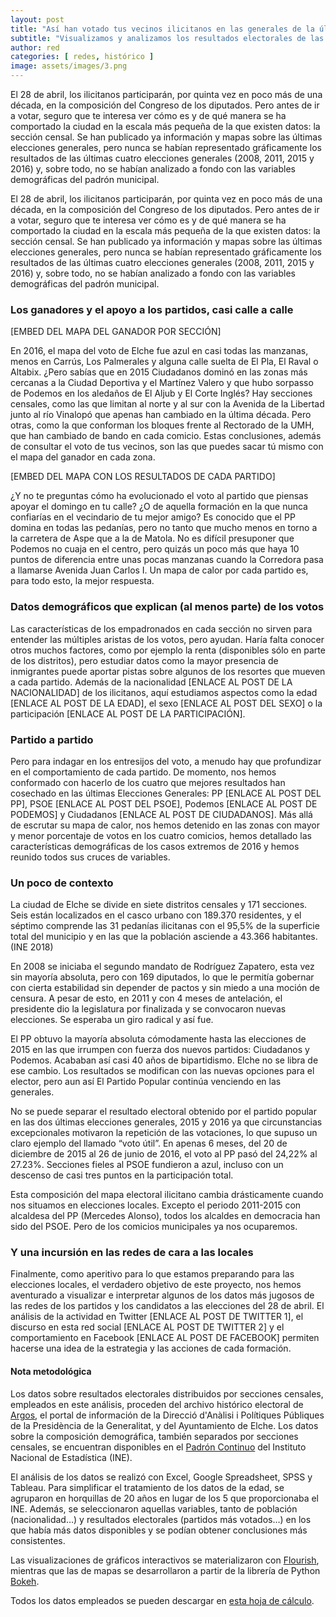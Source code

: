 ```yaml
---
layout: post
title: "Así han votado tus vecinos ilicitanos en las generales de la última década"
subtitle: "Visualizamos y analizamos los resultados electorales de las 171 secciones censales de Elche en las cuatro últimas elecciones al Congreso de los diputados"
author: red 
categories: [ redes, histórico ]
image: assets/images/3.png
---
```

El 28 de abril, los ilicitanos participarán, por quinta vez en poco más de una década, en la composición del Congreso de los diputados. Pero antes de ir a votar, seguro que te interesa ver cómo es y de qué manera se ha comportado la ciudad en la escala más pequeña de la que existen datos: la sección censal. Se han publicado ya información y mapas sobre las últimas elecciones generales, pero nunca se habían representado gráficamente los resultados de las últimas cuatro elecciones generales (2008, 2011, 2015 y 2016) y, sobre todo, no se habían analizado a fondo con las variables demográficas del padrón municipal.

El 28 de abril, los ilicitanos participarán, por quinta vez en poco más de una década, en la composición del Congreso de los diputados. Pero antes de ir a votar, seguro que te interesa ver cómo es y de qué manera se ha comportado la ciudad en la escala más pequeña de la que existen datos: la sección censal. Se han publicado ya información y mapas sobre las últimas elecciones generales, pero nunca se habían representado gráficamente los resultados de las últimas cuatro elecciones generales (2008, 2011, 2015 y 2016) y, sobre todo, no se habían analizado a fondo con las variables demográficas del padrón municipal.

### Los ganadores y el apoyo a los partidos, casi calle a calle 

[EMBED DEL MAPA DEL GANADOR POR SECCIÓN]

En 2016, el mapa del voto de Elche fue azul en casi todas las manzanas, menos en Carrús, Los Palmerales y alguna calle suelta de El Pla, El Raval o Altabix. ¿Pero sabías que en 2015 Ciudadanos dominó en las zonas más cercanas a la Ciudad Deportiva y el Martínez Valero y que hubo sorpasso de Podemos en los aledaños de El Aljub y El Corte Inglés? Hay secciones censales, como las que limitan al norte y al sur con la Avenida de la Libertad junto al río Vinalopó que apenas han cambiado en la última década. Pero otras, como la que conforman los bloques frente al Rectorado de la UMH, que han cambiado de bando en cada comicio. Estas conclusiones, además de consultar el voto de tus vecinos, son las que puedes sacar tú mismo con el mapa del ganador en cada zona.

[EMBED DEL MAPA CON LOS RESULTADOS DE CADA PARTIDO]

¿Y no te preguntas cómo ha evolucionado el voto al partido que piensas apoyar el domingo en tu calle? ¿O de aquella formación en la que nunca confiarías en el vecindario de tu mejor amigo? Es conocido que el PP domina en todas las pedanías, pero no tanto que mucho menos en torno a la carretera de Aspe que a la de Matola. No es difícil presuponer que Podemos no cuaja en el centro, pero quizás un poco más que haya 10 puntos de diferencia entre unas pocas manzanas cuando la Corredora pasa a llamarse Avenida Juan Carlos I. Un mapa de calor por cada partido es, para todo esto, la mejor respuesta.

### Datos demográficos que explican (al menos parte) de los votos 

<div class="flourish-embed" data-src="story/37064"></div><script src="https://public.flourish.studio/resources/embed.js"></script>

Las características de los empadronados en cada sección no sirven para entender las múltiples aristas de los votos, pero ayudan. Haría falta conocer otros muchos factores, como por ejemplo la renta (disponibles sólo en parte de los distritos), pero estudiar datos como la mayor presencia de inmigrantes puede aportar pistas sobre algunos de los resortes que mueven a cada partido. Además de la nacionalidad [ENLACE AL POST DE LA NACIONALIDAD] de los ilicitanos, aquí estudiamos aspectos como la edad [ENLACE AL POST DE LA EDAD], el sexo [ENLACE AL POST DEL SEXO] o la participación [ENLACE AL POST DE LA PARTICIPACIÓN]. 

### Partido a partido

<div class="flourish-embed" data-src="story/37065"></div><script src="https://public.flourish.studio/resources/embed.js"></script>

Pero para indagar en los entresijos del voto, a menudo hay que profundizar en el comportamiento de cada partido. De momento, nos hemos conformado con hacerlo de los cuatro que mejores resultados han cosechado en las últimas Elecciones Generales: PP [ENLACE AL POST DEL PP], PSOE [ENLACE AL POST DEL PSOE], Podemos [ENLACE AL POST DE PODEMOS] y Ciudadanos [ENLACE AL POST DE CIUDADANOS]. Más allá de escrutar su mapa de calor, nos hemos detenido en las zonas con mayor y menor porcentaje de votos en los cuatro comicios, hemos detallado las características demográficas de los casos extremos de 2016 y hemos reunido todos sus cruces de variables.

### Un poco de contexto

<div class="flourish-embed" data-src="visualisation/314646"></div><script src="https://public.flourish.studio/resources/embed.js"></script>

La ciudad de Elche se divide en siete distritos censales y 171 secciones. Seis están localizados en el casco urbano con 189.370 residentes, y el séptimo comprende las 31 pedanías ilicitanas con el 95,5% de la superficie total del municipio y en las que la población asciende a 43.366 habitantes. (INE 2018) 

En 2008 se iniciaba el segundo mandato de Rodríguez Zapatero, esta vez sin mayoría absoluta, pero con 169 diputados, lo que le permitía gobernar con cierta estabilidad sin depender de pactos y sin miedo a una moción de censura. A pesar de esto, en 2011 y con 4 meses de antelación, el presidente dio la legislatura por finalizada y se convocaron nuevas elecciones. Se esperaba un giro radical y así fue.

El PP obtuvo la mayoría absoluta cómodamente hasta las elecciones de 2015 en las que irrumpen con fuerza dos nuevos partidos: Ciudadanos y Podemos. Acababan así casi 40 años de bipartidismo. Elche no se libra de ese cambio. Los resultados se modifican con las nuevas opciones para el elector, pero aun así El Partido Popular continúa venciendo en las generales.

No se puede separar el resultado electoral obtenido por el partido popular en las dos últimas elecciones generales, 2015 y 2016 ya que circunstancias excepcionales motivaron la repetición de las votaciones, lo que supuso un claro ejemplo del llamado “voto útil”.  En apenas 6 meses, del 20 de diciembre de 2015 al 26 de junio de 2016, el voto al PP pasó del 24,22% al 27.23%. Secciones fieles al PSOE fundieron a azul, incluso con un descenso de casi tres puntos en la participación total.

Esta composición del mapa electoral ilicitano cambia drásticamente cuando nos situamos en elecciones locales. Excepto el periodo 2011-2015 con alcaldesa del PP (Mercedes Alonso), todos los alcaldes en democracia han sido del PSOE. Pero de los comicios municipales ya nos ocuparemos.

### Y una incursión en las redes de cara a las locales

<div class="flourish-embed" data-src="visualisation/295451"></div><script src="https://public.flourish.studio/resources/embed.js"></script>

Finalmente, como aperitivo para lo que estamos preparando para las elecciones locales, el verdadero objetivo de este proyecto, nos hemos aventurado a visualizar e interpretar algunos de los datos más jugosos de las redes de los partidos y los candidatos a las elecciones del 28 de abril. El análisis de la actividad en Twitter [ENLACE AL POST DE TWITTER 1], el discurso en esta red social [ENLACE AL POST DE TWITTER 2] y el comportamiento en Facebook [ENLACE AL POST DE FACEBOOK] permiten hacerse una idea de la estrategia y las acciones de cada formación.

<div class="alert alert-secondary" role="alert">
  <h4 class="alert-heading">Nota metodológica</h4>
  <p>Los datos sobre resultados electorales distribuidos por secciones censales, empleados en este análisis, proceden del archivo histórico electoral de <a href="http://www.argos.gva.es/ahe/val/buscaEleccionesV.html">Argos</a>, el portal de información de la Direcció d'Anàlisi i Polítiques Públiques de la Presidència de la Generalitat, y del Ayuntamiento de Elche. Los datos sobre la composición demográfica, también separados por secciones censales, se encuentran disponibles en el <a href="http://www.ine.es/dyngs/INEbase/es/operacion.htm?c=Estadistica_C&cid=1254736177012&menu=resultados&idp=1254734710990">Padrón Continuo</a> del Instituto Nacional de Estadística (INE).</p>
  <p>El análisis de los datos se realizó con Excel, Google Spreadsheet, SPSS y Tableau. Para simplificar el tratamiento de los datos de la edad, se agruparon en horquillas de 20 años en lugar de los 5 que proporcionaba el INE. Además, se seleccionaron aquellas variables, tanto de población (nacionalidad…) y resultados electorales (partidos más votados…) en los que había más datos disponibles y se podían obtener conclusiones más consistentes.</p>
  <p>Las visualizaciones de gráficos interactivos se materializaron con <a href="https://flourish.studio/">Flourish</a>, mientras que las de mapas se desarrollaron a partir de la librería de Python <a href="https://bokeh.pydata.org/en/latest/">Bokeh</a>.</p> 
  <p>Todos los datos empleados se pueden descargar en <a href="https://docs.google.com/spreadsheets/d/1Tde3VYKVakCl2x8WzAm3xa9zMZvSS9LPbvzO9r6_Oco/edit?usp=sharing">esta hoja de cálculo</a>.</p>
</div>





